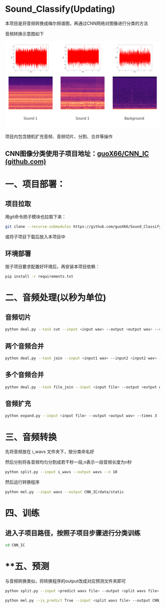 # Sound_Classify(Updating)

本项目是将音频转换成梅尔频谱图，再通过CNN网络对图像进行分类的方法

音频转换示意图如下

![image](https://github.com/guoX66/Sound_Classify/blob/main/assets/pre.png)



项目内包含随机扩充音频、音频切片、分割、合并等操作

## CNN图像分类使用子项目地址：[guoX66/CNN_IC (github.com)](https://github.com/guoX66/CNN_IC)



# 一、项目部署：

## 项目拉取

用git命令把子模块也拉取下来：

```bash
git clone --recurse-submodules https://github.com/guoX66/Sound_Classify.git
```

或将子项目下载后放入本项目中

## 环境部署

按子项目要求配置好环境后，再安装本项目依赖：

```bash
pip install -r requirements.txt
```



# 二、音频处理(以秒为单位)

## 音频切片

```bash
python deal.py --task cut --input <input wav> --output <output wav> --start 1 --end 2
```

## 两个音频合并

```bash
python deal.py --task join --input <input1 wav> --input2 <input2 wav> --output <output wav>
```

## 多个音频合并

```bash
python deal.py --task file_join --input <input file> --output <output wav>
```

## 音频扩充

```bash
python expand.py --input <input file> --output <output wav> --times 3
```



# 三、音频转换

先将音频放在 i_wavs 文件夹下，按分类命名好

然后分别将各音频均匀分割成若干秒一段,n表示一段音频长度为n秒

```bash
python split.py --input i_wavs --output wavs --n 10
```

然后运行转换程序

```bash
python mel.py --input wavs --output CNN_IC/data/static
```



# 四、训练

## 进入子项目路径，按照子项目步骤进行分类训练

```bash
cd CNN_IC
```



# **五、预测

与音频转换类似，将转换程序的output改成对应预测文件夹即可

```bash
python split.py --input <predict wavs file> --output <split wavs file> --n 10
```

```bash
python mel.py --is_predict True --input <split wavs file> --output CNN_IC/predict_img
```
